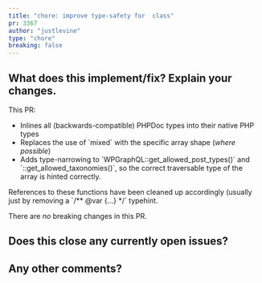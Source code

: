 ```yaml
---
title: "chore: improve type-safety for  class"
pr: 3367
author: "justlevine"
type: "chore"
breaking: false
---
```


## What does this implement/fix? Explain your changes.

This PR:

- Inlines all (backwards-compatible) PHPDoc types into their native PHP types
- Replaces the use of \`mixed\` with the specific array shape (_where possible_)
- Adds type-narrowing to \`WPGraphQL::get_allowed_post_types()\` and \`::get_allowed_taxonomies()\`, so the correct traversable type of the array is hinted correctly.

References to these functions have been cleaned up accordingly (usually just by removing a \`/** @var {...} */\` typehint.

There are _no_ breaking changes in this PR.


## Does this close any currently open issues?



## Any other comments?

